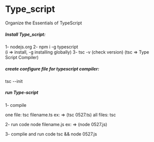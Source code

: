 # Type_script

Organize the Essentials of TypeScript

##### Install Type_script:

1- nodejs.org
2- npm i -g typescript  
 (i => install, -g installing globally)
3- tsc -v (check version)
(tsc => Type Script Compiler)

##### create configure file for typescript compiler:

tsc --init

##### run Type-script

1- compile

one file:
tsc filename.ts ex: => (tsc 0527.ts)
all files:
tsc

2- run code
node filename.js ex: => (node 0527.js)

3- complie and run code
tsc && node 0527.js
